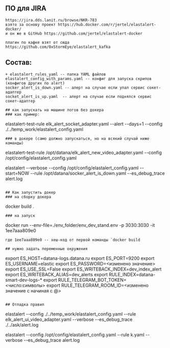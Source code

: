 ## ПО для JIRA 
    https://jira.dds.lanit.ru/browse/NKR-783
    взято за основу проект https://hub.docker.com/r/jertel/elastalert-docker/
    и он же в GitHub https://github.com/jertel/elastalert-docker
    
    плагин по кафке взят от сюда https://github.com/0xStormEye/elastalert_kafka
## Состав:
```
+ elastalert_rules_yaml -- папка YAML файлов
elastalert_config_with_params.yaml -- конфиг для запуска скрипов (конфигов других по alert)
socker_alert_is_down.yaml -- алерт на случае если упал сервис сокет-адаптер
socket_alert_is_up.yaml  -- алерт на случае если поднялся сервис сокет-адаптер

## как запускать на машине логов без докера
### как пример: 
```
elastalert-test-rule elk_alert_socket_adapter.yaml --alert --days=1 --config ./../temp_work/elastalert_config.yaml 
```
### в докере (само должно запускаться, но на всякий случай ниже команды)
```
elastalert-test-rule /opt/datana/elk_alert_new_video_adapter.yaml --config /opt/config/elastalert_config.yaml

elastalert --verbose --config /opt/config/elastalert_config.yaml --start=NOW --rule /opt/datana/socker_alert_is_down.yaml --es_debug_trace alert.log
```

## Как запустить докер
### на сборку докера
```
docker build .
```
### на запуск
```
docker run --env-file=./env_folder/env_dev_stand.env -p 3030:3030 -it 1ee7aaa809e0
```
где 1ee7aaa809e0 -- хеш-код от первой команды `docker build 

## нужно задать переменные окружения
```
export ES_HOST=datana-logs.datana.ru
export ES_PORT=9200
export ES_USERNAME=elastic
export ES_PASSWORD=<изменено значение>
export ES_USE_SSL=False
export ES_WRITEBACK_INDEX=dev_index_alert
export ES_WRITEBACK_ALIAS=dev_alerts
export RULE_INDEX=datana-smart-dev-logs-*
export RULE_TELEGRAM_BOT_TOKEN=<число:символы>
export RULE_TELEGRAM_ROOM_ID=<изменено значение с начиная с @>
```

## Отладка правил
```
elastalert --config ./../temp_work/elastalert_config.yaml --rule elk_alert_ui_video_adapter.yaml --verbose --es_debug_trace ./../ask/alert.log

elastalert  --config /opt/config/elastalert_config.yaml --rule k.yaml --verbose --es_debug_trace alert.log
```
